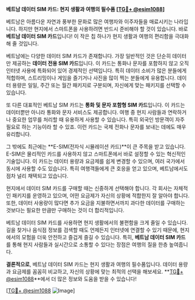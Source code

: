 **베트남 데이터 SIM 카드: 현지 생활과 여행의 필수품 [[TG💪+ @esim1088](https://t.me/s/esim1088)]**

베트남은 아름다운 자연과 풍부한 문화로 많은 여행자와 이주자들을 매료시키는 나라입니다. 하지만 현지에서 스마트폰을 사용하려면 반드시 준비해야 할 것이 있습니다. 바로 **베트남 데이터 SIM 카드**입니다! 이 작은 칩 하나가 현지 생활과 여행의 편리함을 극대화해 줄 것입니다.

베트남에는 다양한 데이터 SIM 카드가 존재합니다. 가장 일반적인 것은 단순히 데이터만 제공하는 **데이터 전용 SIM 카드**입니다. 이 카드는 통화나 문자를 포함하지 않고 오직 인터넷 사용에 특화되어 있어 경제적인 선택입니다. 특히 데이터 소비가 많은 분들에게 적합하며, 스트리밍이나 게임을 즐기거나 사진을 많이 찍는 분들에게 유용합니다. 데이터 용량은 일일, 주간 또는 월간 패키지로 구분되며, 자신에게 맞는 패키지를 선택할 수 있습니다.

또 다른 대표적인 베트남 SIM 카드는 **통화 및 문자 포함형 SIM 카드**입니다. 이 카드는 데이터뿐만 아니라 통화와 문자 서비스도 제공합니다. 여행 중 현지 사람들과 연락하거나 중요한 업무를 처리할 때 유용하게 사용할 수 있습니다. 특히 외국인 방문객이 자주 필요로 하는 기능이라 할 수 있죠. 이런 카드는 국제 전화나 문자를 보내는 데에도 매우 유리합니다.

그 밖에도 최근에는 **E-SIM(전자식 시뮬레이션 카드)**이 큰 주목을 받고 있습니다. E-SIM은 물리적인 카드를 사용하지 않고 스마트폰에서 바로 설정할 수 있는 혁신적인 기술입니다. 이 카드는 데이터 용량과 요금제를 쉽게 변경할 수 있으며, 여러 국가에서 동시에 사용할 수도 있습니다. 특히 여행객들에게 큰 호응을 얻고 있으며, 베트남에서도 점차 널리 채택되고 있습니다.

현지에서 데이터 SIM 카드를 구매할 때는 신중하게 선택해야 합니다. 각 회사는 자체적인 패키지를 운영하고 있으며, 어떤 요금제가 자신의 상황에 적합한지 잘 알아야 합니다. 또한, 데이터 사용량이 많다면 추가 요금을 지불하면서까지 과다한 데이터를 구매하는 것보다는 필요한 만큼만 구매하는 것이 더 합리적입니다.

베트남 데이터 SIM 카드를 사용하면 현지 생활에서의 불편함을 크게 줄일 수 있습니다. 길을 찾거나 음식점 정보를 검색할 때도 언제든지 인터넷에 연결할 수 있기 때문에, 현지에서의 모험을 더욱 안전하고 즐겁게 즐길 수 있습니다. 특히, **베트남 데이터 SIM 카드**를 통해 현지 사람들과 실시간으로 소통할 수 있다는 장점은 여행의 질을 한층 높여줍니다.

**결론적으로**, 베트남 데이터 SIM 카드는 현지 생활과 여행의 필수품입니다. 데이터 용량과 요금제를 꼼꼼히 비교하고, 자신의 상황에 맞는 최적의 선택을 해보세요. **[TG💪+ @esim1088](https://t.me/s/esim1088)**에서 더 많은 정보와 도움을 받을 수 있습니다!

[[TG💪+ @esim1088](https://t.me/s/esim1088) ![Image](https://i.postimg.cc/Y0z9fWf4/image.png)]